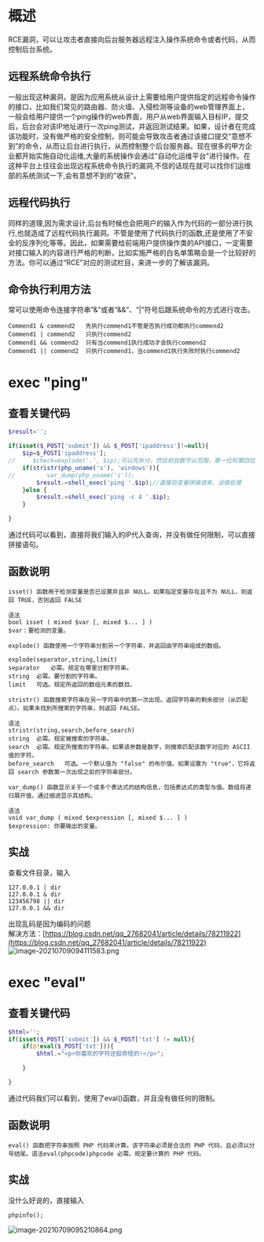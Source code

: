 
# 概述
RCE漏洞，可以让攻击者直接向后台服务器远程注入操作系统命令或者代码，从而控制后台系统。


## 远程系统命令执行
一般出现这种漏洞，是因为应用系统从设计上需要给用户提供指定的远程命令操作的接口，比如我们常见的路由器、防火墙、入侵检测等设备的web管理界面上， 一般会给用户提供一个ping操作的web界面，用户从web界面输入目标IP，提交后，后台会对该IP地址进行一次ping测试，并返回测试结果。如果，设计者在完成该功能时，没有做严格的安全控制，则可能会导致攻击者通过该接口提交“意想不到”的命令，从而让后台进行执行，从而控制整个后台服务器。现在很多的甲方企业都开始实施自动化运维,大量的系统操作会通过"自动化运维平台"进行操作。在这种平台上往往会出现远程系统命令执行的漏洞,不信的话现在就可以找你们运维部的系统测试一下,会有意想不到的"收获"。


## 远程代码执行
同样的道理,因为需求设计,后台有时候也会把用户的输入作为代码的一部分进行执行,也就造成了远程代码执行漏洞。不管是使用了代码执行的函数,还是使用了不安全的反序列化等等。因此，如果需要给前端用户提供操作类的API接口，一定需要对接口输入的内容进行严格的判断，比如实施严格的白名单策略会是一个比较好的方法。你可以通过“RCE”对应的测试栏目，来进一步的了解该漏洞。


## 命令执行利用方法
常可以使用命令连接字符串”&”或者“&&”、“|”符号后跟系统命令的方式进行攻击。
```
Commend1 & commend2   先执行commend1不管是否执行成功都执行commend2
Commend1 | commend2   只执行commend2
Commend1 && commend2  只有当commend1执行成功才会执行commend2
Commend1 || commend2  只执行commend1，当commend1执行失败时执行commend2
```


# exec "ping"

## 查看关键代码
```php
$result='';

if(isset($_POST['submit']) && $_POST['ipaddress']!=null){
    $ip=$_POST['ipaddress'];
//     $check=explode('.', $ip);可以先拆分，然后校验数字以范围，第一位和第四位1-255，中间两位0-255
    if(stristr(php_uname('s'), 'windows')){
//         var_dump(php_uname('s'));
        $result.=shell_exec('ping '.$ip);//直接将变量拼接进来，没做处理
    }else {
        $result.=shell_exec('ping -c 4 '.$ip);
    }

}
```

通过代码可以看到，直接将我们输入的IP代入查询，并没有做任何限制，可以直接拼接语句。


## 函数说明
```
isset() 函数用于检测变量是否已设置并且非 NULL。如果指定变量存在且不为 NULL，则返回 TRUE，否则返回 FALSE

语法
bool isset ( mixed $var [, mixed $... ] )
$var：要检测的变量。
```

```
explode() 函数使用一个字符串分割另一个字符串，并返回由字符串组成的数组。

explode(separator,string,limit)
separator	必需。规定在哪里分割字符串。
string	必需。要分割的字符串。
limit	可选。规定所返回的数组元素的数目。
```

```
stristr() 函数搜索字符串在另一字符串中的第一次出现。返回字符串的剩余部分（从匹配点）。如果未找到所搜索的字符串，则返回 FALSE。

语法
stristr(string,search,before_search)
string	必需。规定被搜索的字符串。
search	必需。规定所搜索的字符串。如果该参数是数字，则搜索匹配该数字对应的 ASCII 值的字符。
before_search	可选。一个默认值为 "false" 的布尔值。如果设置为 "true"，它将返回 search 参数第一次出现之前的字符串部分。
```

```
var_dump() 函数显示关于一个或多个表达式的结构信息，包括表达式的类型与值。数组将递归展开值，通过缩进显示其结构。

语法
void var_dump ( mixed $expression [, mixed $... ] )
$expression: 你要输出的变量。
```


## 实战
查看文件目录，输入
```
127.0.0.1 | dir
127.0.0.1 & dir
123456798 || dir
127.0.0.1 && dir
```

出现乱码是因为编码的问题<br />解决方法：[https://blog.csdn.net/qq_27682041/article/details/78211922](https://blog.csdn.net/qq_27682041/article/details/78211922)
![image-20210709094111583.png](_img/assets/1655882183182-a031a540-ca76-45c3-bf73-20a28f7c2489.png)


# exec "eval"

## 查看关键代码
```php
$html='';
if(isset($_POST['submit']) && $_POST['txt'] != null){
    if(@!eval($_POST['txt'])){
        $html.="<p>你喜欢的字符还挺奇怪的!</p>";

    }

}
```

通过代码我们可以看到，使用了eval()函数，并且没有做任何的限制。


## 函数说明
```
eval() 函数把字符串按照 PHP 代码来计算。该字符串必须是合法的 PHP 代码，且必须以分号结尾。语法eval(phpcode)phpcode	必需。规定要计算的 PHP 代码。
```


## 实战
没什么好说的，直接输入
```
phpinfo();
```
![image-20210709095210864.png](_img/assets/1655882225786-2db9e60b-93d2-483b-aa92-da7790046651.png)
